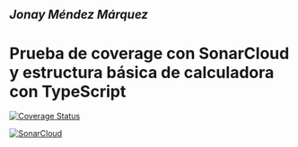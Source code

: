 ## *Jonay Méndez Márquez*
# **Prueba de coverage con SonarCloud y estructura básica de calculadora con TypeScript**

[![Coverage Status](https://coveralls.io/repos/github/alu0101347141/ejercicio9-DSI/badge.svg?branch=main)](https://coveralls.io/github/alu0101347141/ejercicio9-DSI?branch=main)

[![SonarCloud](https://sonarcloud.io/images/project_badges/sonarcloud-black.svg)](https://sonarcloud.io/summary/new_code?id=ULL-ESIT-INF-DSI-2122_github-actions-sonar-cloud)
